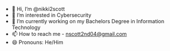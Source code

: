 - 👋 Hi, I’m @nikki2scott
- 👀 I’m interested in Cybersecurity
- 🌱 I’m currently working on my Bachelors Degree in Information Technology
- 📫 How to reach me - nscott2nd04@gmail.com
- 😄 Pronouns: He/Him


<!---
nikki2scott/nikki2scott is a ✨ special ✨ repository because its `README.md` (this file) appears on your GitHub profile.
You can click the Preview link to take a look at your changes.
--->
